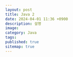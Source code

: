 ```yaml
---
layout: post
title: Java 2
date: 2024-04-01 11:36 +0900
description: 설명
image:
category: Java
tags:
published: true
sitemap: true
---
```

